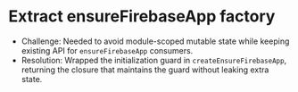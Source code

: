 # Extract ensureFirebaseApp factory

- Challenge: Needed to avoid module-scoped mutable state while keeping existing API for `ensureFirebaseApp` consumers.
- Resolution: Wrapped the initialization guard in `createEnsureFirebaseApp`, returning the closure that maintains the guard without leaking extra state.
